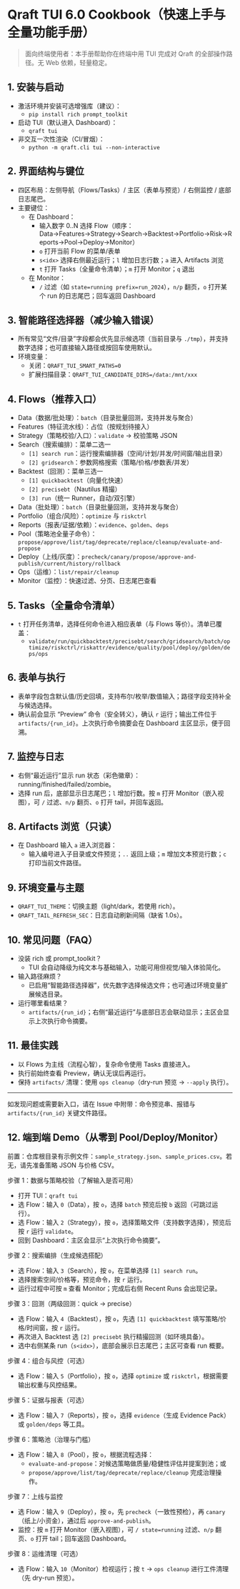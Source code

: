# Qraft TUI 6.0 Cookbook（快速上手与全量功能手册）

> 面向终端使用者：本手册帮助你在终端中用 TUI 完成对 Qraft 的全部操作路径。无 Web 依赖，轻量稳定。

## 1. 安装与启动
- 激活环境并安装可选增强库（建议）：
  - `pip install rich prompt_toolkit`
- 启动 TUI（默认进入 Dashboard）：
  - `qraft tui`
- 非交互一次性渲染（CI/冒烟）：
  - `python -m qraft.cli tui --non-interactive`

## 2. 界面结构与键位
- 四区布局：左侧导航（Flows/Tasks）/ 主区（表单与预览）/ 右侧监控 / 底部日志尾巴。
- 主要键位：
  - 在 Dashboard：
    - 输入数字 0..N 选择 Flow（顺序：Data→Features→Strategy→Search→Backtest→Portfolio→Risk→Reports→Pool→Deploy→Monitor）
    - `o` 打开当前 Flow 的菜单/表单
    - `s<idx>` 选择右侧最近运行；`l` 增加日志行数；`a` 进入 Artifacts 浏览
    - `t` 打开 Tasks（全量命令清单）；`m` 打开 Monitor；`q` 退出
  - 在 Monitor：
    - `/` 过滤（如 `state=running prefix=run_2024`），`n/p` 翻页，`o` 打开某个 run 的日志尾巴；回车返回 Dashboard

## 3. 智能路径选择器（减少输入错误）
- 所有常见“文件/目录”字段都会优先显示候选项（当前目录与 `./tmp`），并支持数字选择；也可直接输入路径或按回车使用默认。
- 环境变量：
  - 关闭：`QRAFT_TUI_SMART_PATHS=0`
  - 扩展扫描目录：`QRAFT_TUI_CANDIDATE_DIRS=/data:/mnt/xxx`

## 4. Flows（推荐入口）
- Data（数据/批处理）：`batch`（目录批量回测，支持并发与聚合）
- Features（特征流水线）：占位（按规划待接入）
- Strategy（策略校验/入口）：`validate` → 校验策略 JSON
- Search（搜索编排）：菜单二选一
  - `[1] search run`：运行搜索编排器（空间/计划/并发/时间窗/输出目录）
  - `[2] gridsearch`：参数网格搜索（策略/价格/参数表/并发）
- Backtest（回测）：菜单三选一
  - `[1] quickbacktest`（向量化快速）
  - `[2] precisebt`（Nautilus 精撮）
  - `[3] run`（统一 Runner，自动/双引擎）
- Data（批处理）：`batch`（目录批量回测，支持并发与聚合）
- Portfolio（组合/风险）：`optimize` 与 `riskctrl`
- Reports（报表/证据/依赖）：`evidence`、`golden`、`deps`
- Pool（策略池全量子命令）：`propose/approve/list/tag/deprecate/replace/cleanup/evaluate-and-propose`
- Deploy（上线/灰度）：`precheck/canary/propose/approve-and-publish/current/history/rollback`
- Ops（运维）：`list/repair/cleanup`
- Monitor（监控）：快速过滤、分页、日志尾巴查看

## 5. Tasks（全量命令清单）
- `t` 打开任务清单，选择任何命令进入相应表单（与 Flows 等价）。清单已覆盖：
  - `validate/run/quickbacktest/precisebt/search/gridsearch/batch/optimize/riskctrl/riskattr/evidence/quality/pool/deploy/golden/deps/ops`

## 6. 表单与执行
- 表单字段包含默认值/历史回填，支持布尔/枚举/数值输入；路径字段支持补全与候选选择。
- 确认前会显示 “Preview” 命令（安全转义），确认 `r` 运行；输出工件位于 `artifacts/{run_id}`。上次执行命令摘要会在 Dashboard 主区显示，便于回溯。

## 7. 监控与日志
- 右侧“最近运行”显示 run 状态（彩色徽章）：running/finished/failed/zombie。
- 选择 run 后，底部显示日志尾巴；`l` 增加行数。按 `m` 打开 Monitor（嵌入视图），可 `/` 过滤、`n/p` 翻页、`o` 打开 tail，并回车返回。

## 8. Artifacts 浏览（只读）
- 在 Dashboard 输入 `a` 进入浏览器：
  - 输入编号进入子目录或文件预览；`..` 返回上级；`m` 增加文本预览行数；`c` 打印当前文件路径。

## 9. 环境变量与主题
- `QRAFT_TUI_THEME`：切换主题（light/dark，若使用 rich）。
- `QRAFT_TAIL_REFRESH_SEC`：日志自动刷新间隔（缺省 1.0s）。

## 10. 常见问题（FAQ）
- 没装 rich 或 prompt_toolkit？
  - TUI 会自动降级为纯文本与基础输入，功能可用但视觉/输入体验简化。
- 输入路径麻烦？
  - 已启用“智能路径选择器”，优先数字选择候选文件；也可通过环境变量扩展候选目录。
- 运行哪里看结果？
  - `artifacts/{run_id}`；右侧“最近运行”与底部日志会联动显示；主区会显示上次执行命令摘要。

## 11. 最佳实践
- 以 Flows 为主线（流程心智），复杂命令使用 Tasks 直接进入。
- 执行前始终查看 Preview，确认无误后再运行。
- 保持 `artifacts/` 清理：使用 `ops cleanup`（dry-run 预览 → `--apply` 执行）。

---

如发现问题或需要新入口，请在 Issue 中附带：命令预览串、报错与 `artifacts/{run_id}` 关键文件路径。

## 12. 端到端 Demo（从零到 Pool/Deploy/Monitor）

前置：仓库根目录有示例文件：`sample_strategy.json`、`sample_prices.csv`。若无，请先准备策略 JSON 与价格 CSV。

步骤 1：数据与策略校验（了解输入是否可用）
- 打开 TUI：`qraft tui`
- 选 Flow：输入 `0`（Data），按 `o`，选择 `batch` 预览后按 `b` 返回（可跳过运行）。
- 选 Flow：输入 `2`（Strategy），按 `o`，选择策略文件（支持数字选择），预览后按 `r` 运行 `validate`。
- 回到 Dashboard：主区会显示“上次执行命令摘要”。

步骤 2：搜索编排（生成候选搭配）
- 选 Flow：输入 `3`（Search），按 `o`，在菜单选择 `[1] search run`。
- 选择搜索空间/价格等，预览命令，按 `r` 运行。
- 运行过程中可按 `m` 查看 Monitor；完成后右侧 Recent Runs 会出现记录。

步骤 3：回测（两级回测：quick → precise）
- 选 Flow：输入 `4`（Backtest），按 `o`，先选 `[1] quickbacktest` 填写策略/价格/时间窗，按 `r` 运行。
- 再次进入 Backtest 选 `[2] precisebt` 执行精撮回测（如环境具备）。
- 选中右侧某条 run（`s<idx>`），底部会展示日志尾巴；主区可查看 run 概要。

步骤 4：组合与风控（可选）
- 选 Flow：输入 `5`（Portfolio），按 `o`，选择 `optimize` 或 `riskctrl`，根据需要输出权重与风控结果。

步骤 5：证据与报表（可选）
- 选 Flow：输入 `7`（Reports），按 `o`，选择 `evidence`（生成 Evidence Pack）或 `golden/deps` 等工具。

步骤 6：策略池（治理与门槛）
- 选 Flow：输入 `8`（Pool），按 `o`，根据流程选择：
  - `evaluate-and-propose`：对候选策略做质量/稳健性评估并提案到池；或
  - `propose/approve/list/tag/deprecate/replace/cleanup` 完成治理操作。

步骤 7：上线与监控
- 选 Flow：输入 `9`（Deploy），按 `o`，先 `precheck`（一致性预检），再 `canary`（纸上/小资金），通过后 `approve-and-publish`。
- 监控：按 `m` 打开 Monitor（嵌入视图），可 `/ state=running` 过滤、`n/p` 翻页、`o` 打开 tail；回车返回 Dashboard。

步骤 8：运维清理（可选）
- 选 Flow：输入 `10`（Monitor）检视运行；按 `t` → `ops cleanup` 进行工件清理（先 dry-run 预览）。
